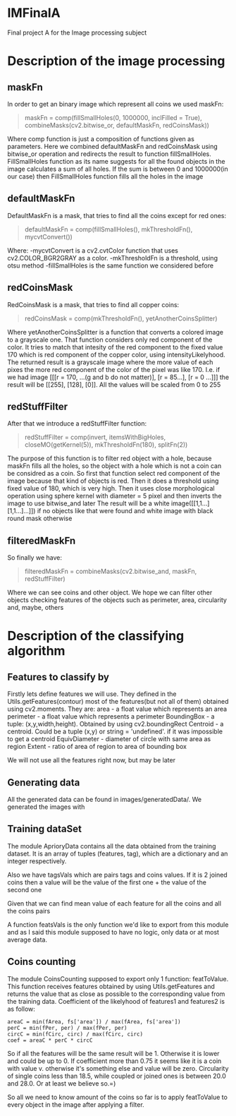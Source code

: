 IMFinalA
========

Final project A for the Image processing subject

Description of the image processing
===================================

maskFn
------

In order to get an binary image which represent all coins we used maskFn:

>maskFn = comp(fillSmallHoles(0, 1000000, inclFilled = True),
>              combineMasks(cv2.bitwise_or, defaultMaskFn, redCoinsMask))

 Where comp function is just a composition of functions given as parameters. Here we combined defaultMaskFn and redCoinsMask using bitwise_or operation and redirects
the result to function fillSmallHoles. 
 FillSmallHoles function as its name suggests for all the found objects in the image calculates a sum of all holes. If the sum is between 0 and 1000000(in our case)
then FillSmallHoles function fills all the holes in the image

defaultMaskFn
-------------

DefaultMaskFn is a mask, that tries to find all the coins except for red ones:

>defaultMaskFn = comp(fillSmallHoles(), mkThresholdFn(), 
>                     mycvtConvert())

Where:
 -mycvtConvert is a cv2.cvtColor function that uses cv2.COLOR_BGR2GRAY as a color.
 -mkThresholdFn is a threshold, using otsu method
 -fillSmallHoles is the same function we considered before

redCoinsMask
------------

RedCoinsMask is a mask, that tries to find all copper coins:

>redCoinsMask = comp(mkThresholdFn(), yetAnotherCoinsSplitter)

Where yetAnotherCoinsSplitter is a function that converts a colored image to a grayscale one. That function considers only red component of the color. 
 It tries to match that intesity of the red component to the fixed value 170 which is red component of the copper color, using intensityLikelyhood.
 The returned result is a grayscale image where the more value of each pixes the more red component of the color of the pixel was like 170. I.e.
 if we had image [[[r = 170, ...(g and b do not matter)], [r = 85...], [r = 0 ...]]] the result will be [[255], [128], [0]]. All the values will be scaled 
 from 0 to 255

redStuffFilter
--------------

After that we introduce a redStuffFilter function:

>redStuffFilter = comp(invert, itemsWithBigHoles,
>                      closeMO(getKernel(5)), mkThresholdFn(180), splitFn(2))

The purpose of this function is to filter red object with a hole, because maskFn fills all the holes, so the object with a hole which is not a coin can be
considred as a coin. So first that function select red component of the image because that kind of objects is red. Then it does a threshold using fixed value of
180, which is very high. Then it uses close morphological operation using sphere kernel with diameter = 5 pixel and then inverts the image to use bitwise_and later
The result will be a white image([[1,1...][1,1...]...]]) if no objects like that were found and white image with black round mask otherwise

filteredMaskFn
--------------

So finally we have:

>filteredMaskFn = combineMasks(cv2.bitwise_and, maskFn, redStuffFilter)

Where we can see coins and other object. We hope we can filter other objects checking features of the objects such as perimeter, area, circularity and, maybe, others


Description of the classifying algorithm
========================================

Features to classify by
-----------------------

Firstly lets define features we will use. They defined in the Utils.getFeatures(contour) most of the features(but not all of them) obtained using cv2.moments. 
They are:
 area - a float value which represents an area
 perimeter - a float value which represents a perimeter
 BoundingBox - a tuple: (x,y,width,height). Obtained by using cv2.boundingRect
 Centroid - a centroid. Could be a tuple (x,y) or string = 'undefined'. if it was impossible to get a centroid
 EquivDiameter - diameter of circle with same area as region
 Extent - ratio of area of region to area of bounding box

 We will not use all the features right now, but may be later

Generating data
---------------

All the generated data can be found in images/generatedData/. We generated the images with 

Training dataSet
----------------

The module AprioryData contains all the data obtained from the training dataset. It is an array of tuples (features, tag), which are a dictionary and an integer
respectively.

Also we have tagsVals which are pairs tags and coins values. If it is 2 joined coins then a value will be the value of the first one + the value of the second one

Given that we can find mean value of each feature for all the coins and all the coins pairs

A function featsVals is the only function we'd like to export from this module and as I said this module supposed to have no logic, only data or at most average data.

Coins counting 
--------------

The module CoinsCounting supposed to export only 1 function: featToValue. This function receives features obtained by using Utils.getFeatures and 
returns the value that as close as possible to the corresponding value from the training data. Coefficient of the likelyhood of features1 and features2 
is as follow:

    areaC = min(fArea, fs['area']) / max(fArea, fs['area'])
    perC = min(fPer, per) / max(fPer, per)
    circC = min(fCirc, circ) / max(fCirc, circ)
    coef = areaC * perC * circC

So if all the features will be the same result will be 1. Otherwise it is lower and could be up to 0.
If coefficient more than 0.75 it seems like it is a coin  with value v. otherwise it's something else and value will be zero.
Circularity of single coins less than 18.5, while coupled or joined ones is between 20.0 and 28.0. Or at least we believe so.=)

So all we need to know amount of the coins so far is to apply featToValue to every object in the image after applying a filter.
